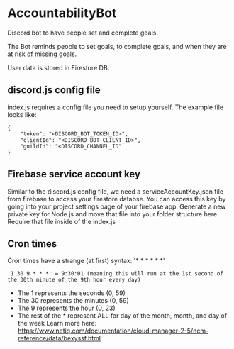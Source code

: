 # AccountabilityBot
Discord bot to have people set and complete goals.

The Bot reminds people to set goals, to complete goals, and when they are at risk of missing goals.

User data is stored in Firestore DB.

## discord.js config file
index.js requires a config file you need to setup yourself. The example file looks like:
```
{
	"token": "<DISCORD_BOT_TOKEN_ID>",
	"clientId": "<DISCORD_BOT_CLIENT_ID>",
	"guildId": "<DISCORD_CHANNEL_ID"
}
```

## Firebase service account key
Similar to the discord.js config file, we need a serviceAccountKey.json file from firebase to access your firestore databse. You can access this key by going into your project settings page of your firebase app. Generate a new private key for Node.js and move that file into your folder structure here. Require that file inside of the index.js

## Cron times
Cron times have a strange (at first) syntax: '* * * * * *'
```
'1 30 9 * * *' = 9:30:01 (meaning this will run at the 1st second of the 30th minute of the 9th hour every day)
```
 - The 1 represents the seconds (0, 59)
 - The 30 represents the minutes (0, 59)
 - The 9 represents the hour (0, 23)
 - The rest of the * represent ALL for day of the month, month, and day of the week
Learn more here: https://www.netiq.com/documentation/cloud-manager-2-5/ncm-reference/data/bexyssf.html
